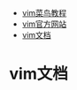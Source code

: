 - [vim菜鸟教程](https://www.runoob.com/linux/linux-vim.html)
- [vim官方网站](https://www.vim.org/)
- [vim文档](http://vimcdoc.sourceforge.net/doc/help.html)
# vim文档
